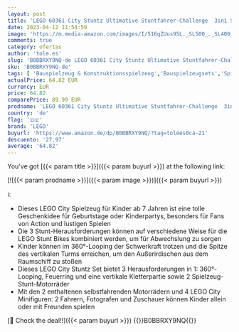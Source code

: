 ```yaml
---
layout: post
title: 'LEGO 60361 City Stuntz Ultimative Stuntfahrer-Challenge  3in1 Stunts für 1 oder 2 Spieler Action  mit 2 schwungradbetriebenen Spielzeug-Motorrädern für Kinder  2023 Set'
date: 2023-04-12 11:54:59
image: 'https://m.media-amazon.com/images/I/516qZUus95L._SL500_._SL400_.jpg'
comments: true
category: ofertas
author: 'tole.es'
slug: 'B0BBRXY9NQ-de LEGO 60361 City Stuntz Ultimative Stuntfahrer-Challenge...'
sku: 'B0BBRXY9NQ-de'
tags: [ 'Bauspielzeug & Konstruktionsspielzeug','Bauspielzeugsets','Spielzeug','lego','🇩🇪', ]
actualPrice: 64.82 EUR
currency: EUR
price: 64.82
comparePrice: 89.99 EUR
prodname: 'LEGO 60361 City Stuntz Ultimative Stuntfahrer-Challenge  3in1 Stunts für 1 oder 2 Spieler Action  mit 2 schwungradbetriebenen Spielzeug-Motorrädern für Kinder  2023 Set'
country: 'de'
flag: '🇩🇪'
brand: 'LEGO'
buyurl: 'https://www.amazon.de/dp/B0BBRXY9NQ/?tag=tolees0ca-21'
descuento: '27.97'
average: '64.82'
---
```


You've got [{{< param title >}}]({{< param buyurl >}}) at the following link:

[![{{< param prodname >}}]({{< param image >}})]({{< param buyurl >}})

ℹ️:

- Dieses LEGO City Spielzeug für Kinder ab 7 Jahren ist eine tolle Geschenkidee für Geburtstage oder Kinderpartys, besonders für Fans von Action und lustigen Spielen
- Die 3 Stunt-Herausforderungen können auf verschiedene Weise für die LEGO Stunt Bikes kombiniert werden, um für Abwechslung zu sorgen
- Kinder können im 360°-Looping der Schwerkraft trotzen und die Spitze des vertikalen Turms erreichen, um den Außerirdischen aus dem Raumschiff zu stoßen
- Dieses LEGO City Stuntz Set bietet 3 Herausforderungen in 1: 360°-Looping, Feuerring und eine vertikale Kletterpartie sowie 2 Spielzeug-Stunt-Motorräder
- Mit den 2 enthaltenen selbstfahrenden Motorrädern und 4 LEGO City Minifiguren: 2 Fahrern, Fotografen und Zuschauer können Kinder allein oder mit Freunden spielen

[🛒 Check the deal!!]({{< param buyurl >}})
{{<world>}}B0BBRXY9NQ{{</world>}}
